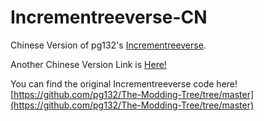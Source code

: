 # Incrementreeverse-CN
Chinese Version of pg132's [Incrementreeverse](http://raw.githack.com/pg132/The-Modding-Tree/master/index.html).

Another Chinese Version Link is [Here!](https://gsui5051.gitee.io/incrementreeverse-cn/)

You can find the original Incrementreeverse code here! [https://github.com/pg132/The-Modding-Tree/tree/master](https://github.com/pg132/The-Modding-Tree/tree/master)
